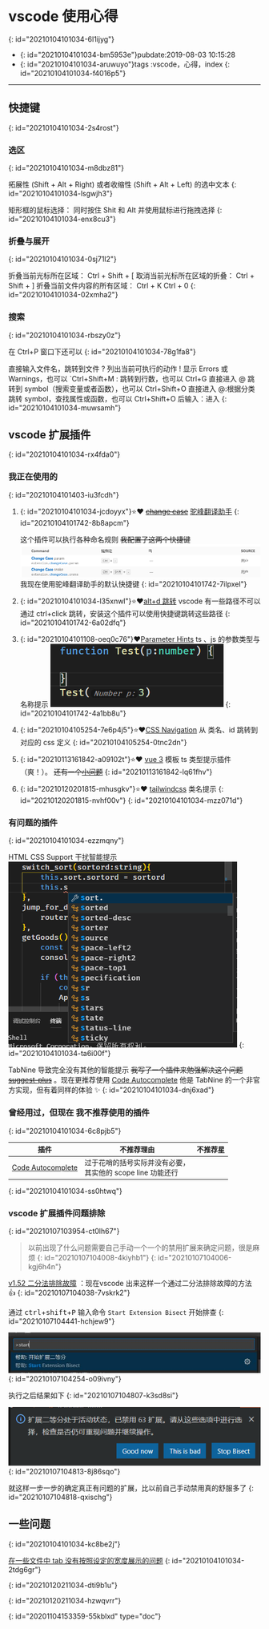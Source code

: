 # vscode 使用心得
{: id="20210104101034-6l1ijyg"}

- {: id="20210104101034-bm5953e"}pubdate:2019-08-03 10:15:28
- {: id="20210104101034-aruwuyo"}tags :vscode，心得，index
{: id="20210104101034-f4016p5"}

---

## 快捷键
{: id="20210104101034-2s4rost"}

### 选区
{: id="20210104101034-m8dbz81"}

拓展性 (Shift + Alt + Right) 或者收缩性 (Shift + Alt + Left) 的选中文本
{: id="20210104101034-lsgwjh3"}

矩形框的鼠标选择： 同时按住 Shit 和 Alt 并使用鼠标进行拖拽选择
{: id="20210104101034-enx8cu3"}

### 折叠与展开
{: id="20210104101034-0sj71l2"}

折叠当前光标所在区域： Ctrl + Shift + [
取消当前光标所在区域的折叠： Ctrl + Shift + ]
折叠当前文件内容的所有区域： Ctrl + K Ctrl + 0
{: id="20210104101034-02xmha2"}

### 搜索
{: id="20210104101034-rbszy0z"}

在 Ctrl+P 窗口下还可以
{: id="20210104101034-78g1fa8"}

直接输入文件名，跳转到文件
? 列出当前可执行的动作
! 显示 Errors 或 Warnings，也可以 `Ctrl+Shift+M
: 跳转到行数，也可以 Ctrl+G 直接进入
@ 跳转到 symbol（搜索变量或者函数），也可以 Ctrl+Shift+O 直接进入
@:根据分类跳转 symbol，查找属性或函数，也可以 Ctrl+Shift+O 后输入：进入
{: id="20210104101034-muwsamh"}

## vscode 扩展插件
{: id="20210104101034-rx4fda0"}

### 我正在使用的
{: id="20210104101403-iu3fcdh"}

1. {: id="20210104101034-jcdoyyx"}⭐❤ ~~[change case](https://marketplace.visualstudio.com/items?itemName=wmaurer.change-case)~~ [驼峰翻译助手](https://marketplace.visualstudio.com/items?itemName=svenzhao.var-translation)
   {: id="20210104101742-8b8apcm"}

   这个插件可以执行各种命名规则
   ~~我配置了这两个快捷键 ![快捷键配置](./快捷键配置.png)~~ 我现在使用驼峰翻译助手的默认快捷键
   {: id="20210104101742-7ilpxel"}
2. {: id="20210104101034-l35xnwl"}⭐❤[alt+d 跳转](https://marketplace.visualstudio.com/items?itemName=jack89ita.open-file-from-path)
   vscode 有一些路径不可以通过 ctrl+click 跳转，安装这个插件可以使用快捷键跳转这些路径
   {: id="20210104101742-6a02dfq"}
3. {: id="20210104101108-oeq0c76"}❤[Parameter Hints](https://marketplace.visualstudio.com/items?itemName=DominicVonk.parameter-hints)
   ts 、js 的参数类型与名称提示 ![image.png](assets/20210104101254-1p86jun-image.png)
   {: id="20210104101742-4a1bb8u"}
4. {: id="20210104105254-7e6p4j5"}⭐❤[CSS Navigation](https://marketplace.visualstudio.com/items?itemName=pucelle.vscode-css-navigation) 从 类名、id 跳转到对应的 css 定义
   {: id="20210104105254-0tnc2dn"}
5. {: id="20210113161842-a09102t"}⭐❤ [vue 3](https://marketplace.visualstudio.com/items?itemName=johnsoncodehk.volar) 模板 ts 类型提示插件（爽！）。 ~~还有一个[小问题](https://github.com/johnsoncodehk/volar/issues/43)~~
   {: id="20210113161842-lq61fhv"}
6. {: id="20210120201815-mhusgkv"}⭐❤ [tailwindcss](https://marketplace.visualstudio.com/items?itemName=bradlc.vscode-tailwindcss) 类名提示
   {: id="20210120201815-nvhf00v"}
{: id="20210104101034-mzz071d"}

### 有问题的插件
{: id="20210104101034-ezzmqny"}

HTML CSS Support 干扰智能提示
![演示](./css-tips.png)
{: id="20210104101034-ta6i00f"}

TabNine 导致完全没有其他的智能提示 ~~我写了一个插件来勉强解决这个问题 [suggest-plus](https://marketplace.visualstudio.com/items?itemName=llej.suggest-plus)~~ 。现在更推荐使用 [Code Autocomplete](https://marketplace.visualstudio.com/items?itemName=svipas.code-autocomplete) 他是 TabNine 的一个非官方实现，但有着同样的体验 ✨
{: id="20210104101034-dnj6xad"}

### 曾经用过，但现在 我不推荐使用的插件
{: id="20210104101034-6c8pjb5"}

| 插件                                                                                                    | 不推荐理由                                                                         | 不推荐星 |
| ----------------------------------------------------------------------------------------------------------- | ----------------------------------------------------------------------------------------- | -------------- |
| [Code Autocomplete](https://marketplace.visualstudio.com/items?itemName=CoenraadS.bracket-pair-colorizer) | 过于花哨的括号实际并没有必要，<br />其实他的 scope line 功能还行 |              |
{: id="20210104101034-ss0htwq"}

### vscode 扩展插件问题排除
{: id="20210107103954-ct0lh67"}

> 以前出现了什么问题需要自己手动一个一个的禁用扩展来确定问题，很是麻烦
> {: id="20210107104008-4kiyhb1"}
{: id="20210107104006-kgj6h4n"}

[v1.52 二分法排除故障](https://code.visualstudio.com/updates/v1_52#_troubleshooting-extension-bisect) ：现在vscode 出来这样一个通过二分法排除故障的方法 👍
{: id="20210107104038-7vskrk2"}

通过 <kbd>ctrl</kbd>+<kbd>shift</kbd>+<kbd>P</kbd> 输入命令 `Start Extension Bisect` 开始排查
{: id="20210107104441-hchjew9"}

![QQ截图20210107104339.jpg](assets/20210107104436-i883cij-QQ截图20210107104339.jpg)
{: id="20210107104254-o09ivny"}

执行之后结果如下
{: id="20210107104807-k3sd8si"}

![image.png](assets/20210107104813-izywmau-image.png)
{: id="20210107104813-8j86sqo"}

就这样一步一步的确定真正有问题的扩展，比以前自己手动禁用真的舒服多了
{: id="20210107104818-qxischg"}

## 一些问题
{: id="20210104101034-kc8be2j"}

[在一些文件中 tab 没有按照设定的宽度展示的问题](https://segmentfault.com/q/1010000008771415)
{: id="20210104101034-2tdg6gr"}

{: id="20210120211034-dti9b1u"}

{: id="20210120211034-hzwqvrr"}


{: id="20201104153359-55kblxd" type="doc"}

